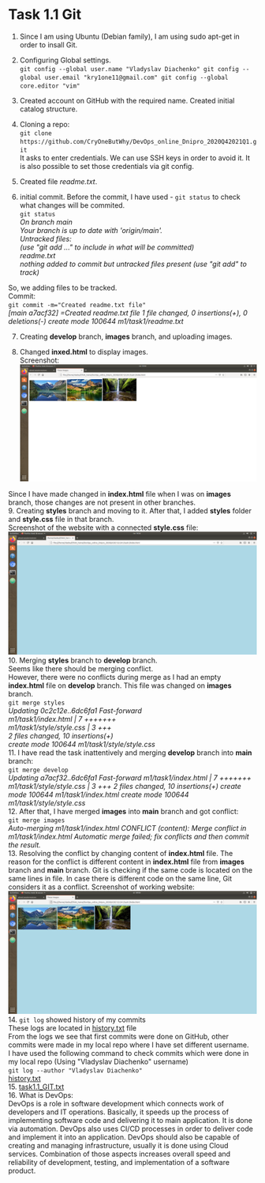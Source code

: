 # Task 1.1 Git

1. Since I am using Ubuntu (Debian family), I am using sudo apt-get in order to insall Git.
2. Configuring Global settings.  
`git config --global user.name "Vladyslav Diachenko"
git config --global user.email "kry1one11@gmail.com"
git config --global core.editor "vim"`


3. Created account on GitHub with the required name. Created initial catalog structure.
4. Cloning a repo:  
 `git clone https://github.com/CryOneButWhy/DevOps_online_Dnipro_2020Q42021Q1.git`  
It asks to enter credentials.
We can use SSH keys in order to avoid it.
It is also possible to set those credentials via git config.

5. Created file *readme.txt*.
6. initial commit.
 Before the commit, I have used - `git status` to check what changes will be commited.    
 `git status`  
*On branch main  
Your branch is up to date with 'origin/main'.  
Untracked files:*  
  *(use "git add <file>..." to include in what will be committed)*  
*readme.txt*  
*nothing added to commit but untracked files present (use "git add" to track)*

So, we adding files to be tracked.  
Commit:  
`git commit -m="Created readme.txt file" `  
*[main a7acf32] =Created readme.txt file
 1 file changed, 0 insertions(+), 0 deletions(-)
 create mode 100644 m1/task1/readme.txt*

7. Creating **develop** branch, **images** branch, and uploading images.

8. Changed **inxed.html** to display images.  
Screenshot:  
![No image](./screenshots/Images.png)

Since I have made changed in **index.html** file when I was on **images** branch, those changes are not present in other branches.  
9. Creating **styles** branch and moving to it. After that, I added **styles** folder and **style.css** file in that branch.  
Screenshot of the website with a connected **style.css** file:  
![No image](./screenshots/Syles.png)
10. Merging **styles** branch to  **develop** branch.  
Seems like there should be merging conflict.  
However, there were no conflicts during merge as I had an empty **index.html** file on **develop** branch. This file was changed on **images** branch.  
`git merge styles`  
*Updating 0c2c12e..6dc6fa1
Fast-forward  
 m1/task1/index.html      | 7 +++++++  
 m1/task1/style/style.css | 3 +++  
 2 files changed, 10 insertions(+)  
 create mode 100644 m1/task1/style/style.css*  
11. I have read the task inattentively and merging **develop** branch into **main** branch:  
`git merge develop`  
*Updating a7acf32..6dc6fa1
Fast-forward
 m1/task1/index.html      | 7 +++++++
 m1/task1/style/style.css | 3 +++
 2 files changed, 10 insertions(+)
 create mode 100644 m1/task1/index.html
 create mode 100644 m1/task1/style/style.css*  
12. After that, I have merged **images** into **main** branch and got conflict:  
`git merge images`  
*Auto-merging m1/task1/index.html
CONFLICT (content): Merge conflict in m1/task1/index.html
Automatic merge failed; fix conflicts and then commit the result.*  
13. Resolving the conflict by changing content of **index.html** file. The reason for the conflict is different content in **index.html** file from **images** branch and **main** branch. Git is checking if the same code is located on the same lines in file. In case there is different code on the same line, Git considers it as a conflict.
Screenshot of working website:  
![No image](./screenshots/index.png)
14. `git log` showed history of my commits    
These logs are located in [history.txt](./history.txt) file  
From the logs we see that first commits were done on GitHub, other commits were made in my local repo where I have set different username.  
I have used the following command to check commits which were done in my local repo (Using "Vladyslav Diachenko" username)  
`git log --author "Vladyslav Diachenko"`  
[history.txt](./history.txt)  
15. [task1.1_GIT.txt](./task1.1_GIT.txt)  
16. What is DevOps:  
DevOps is a role in software development which connects work of developers and IT operations. Basically, it speeds up the process of implementing software code and delivering it to main application. It is done via automation. DevOps also uses CI/CD processes in order to deliver code and implement it into an application. DevOps should also be capable of creating and managing infrastructure, usually it is done using Cloud services. Combination of those aspects increases overall speed and reliability of development, testing, and implementation of a software product.

